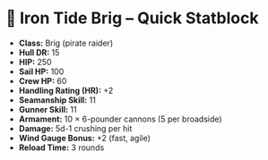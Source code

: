   # 🚢 Iron Tide Brig – Quick Statblock

- **Class:** Brig (pirate raider)
- **Hull DR:** 15
- **HIP:** 250
- **Sail HP:** 100
- **Crew HP:** 60
- **Handling Rating (HR):** +2
- **Seamanship Skill:** 11
- **Gunner Skill:** 11
- **Armament:** 10 × 6-pounder cannons (5 per broadside)
- **Damage:** 5d-1 crushing per hit
- **Wind Gauge Bonus:** +2 (fast, agile)
- **Reload Time:** 3 rounds
